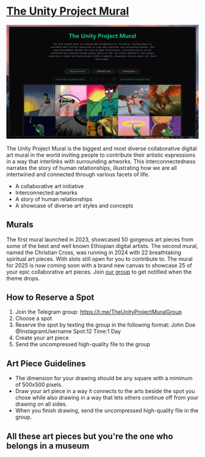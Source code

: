 # [The Unity Project Mural](https://www.unitymural.art)

![logo](./src/lib/assets/header.jpg)

The Unity Project Mural is the biggest and most diverse collaborative digital art mural in the world inviting people to contribute their artistic expressions in a way that interlinks with surrounding artworks. This interconnectedness narrates the story of human relationships, illustrating how we are all intertwined and connected through various facets of life.

- A collaborative art initiative
- Interconnected artworks
- A story of human relationships
- A showcase of diverse art styles and concepts

## Murals

The first mural launched in 2023, showcased 50 gorgeous art pieces from some of the best and well known Ethiopian digital artists. The second mural, named the Christian Cross, was running in 2024 with 22 breathtaking spiritual art pieces. With slots still open for you to contribute to. The mural for 2025 is now coming soon with a brand new canvas to showcase 25 of your epic collaborative art pieces. Join [our group](https://t.me/TheUnityProjectMuralGroup) to get notified when the theme drops.

## How to Reserve a Spot

1.  Join the Telegram group: <https://t.me/TheUnityProjectMuralGroup>
2.  Choose a spot
3.  Reserve the spot by texting the group in the following format: John Doe @InstagramUsername Spot:12 Time:1 Day
4.  Create your art piece
5.  Send the uncompressed high-quality file to the group

## Art Piece Guidelines

- The dimension for your drawing should be any square with a minimum of 500x500 pixels.
- Draw your art piece in a way it connects to the arts beside the spot you chose while also drawing in a way that lets others continue off from your drawing on all sides.
- When you finish drawing, send the uncompressed high-quality file in the group.

## All these art pieces but you're the one who belongs in a museum
